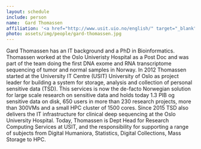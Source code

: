 ```yaml
---
layout: schedule
include: person
name:  Gard Thomassen
affiliation: '<a href="http://www.usit.uio.no/english/" target="_blank">University of Oslo</a>'
photo: assets/img/people/gard-thomassen.jpg
---
```


Gard Thomassen has an IT background and a PhD in Bioinformatics. Thomassen worked at the Oslo Univeristy Hospital as a Post Doc and was part of the team doing the first DNA exome and RNA transcriptome sequencing of tumor and normal samples in Norway. In 2012 Thomassen started at the University IT Centre (USIT) University of Oslo as project leader for building a system for storage, analysis and collection of personal sensitive data (TSD). This services is now the de-facto Norwegian solution for large scale research on sensitive data and holds today 1.3 PIB og sensitive data on disk, 650 users in more than 230 research projects, more than 300VMs and a small HPC cluster of 1500 cores. Since 2015 TSD also delivers the IT infrastructure for clinical deep sequencing at the Oslo University Hospital. Today, Thomassen is Dept Head for Research Computing Services at USIT, and the responsibility for supporting  a range of subjects from Digital Humaniora, Statistics, Digital Collections, Mass Storage to HPC.
